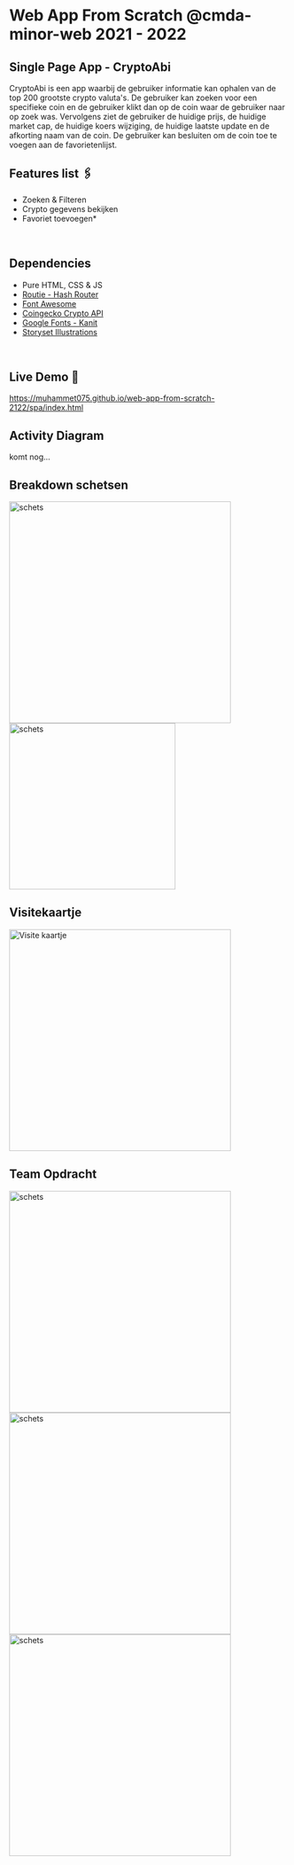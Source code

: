 # Web App From Scratch @cmda-minor-web 2021 - 2022

## Single Page App - CryptoAbi
CryptoAbi is een app waarbij de gebruiker informatie kan ophalen van de top 200 grootste crypto valuta's. De gebruiker kan zoeken voor een specifieke coin en de gebruiker klikt dan op de coin waar de gebruiker naar op zoek was. Vervolgens ziet de gebruiker de huidige prijs, de huidige market cap, de huidige koers wijziging, de huidige laatste update en de afkorting naam van de coin. De gebruiker kan besluiten om de coin toe te voegen aan de favorietenlijst. 
<br/>

## Features list 🖇
* Zoeken & Filteren
* Crypto gegevens bekijken
* Favoriet toevoegen*
<br/>

## Dependencies
* Pure HTML, CSS & JS
* <a href="http://projects.jga.me/routie/">Routie - Hash Router</a>
* <a href="https://fontawesome.com/">Font Awesome</a>
* <a href="https://www.coingecko.com/en/api/documentation">Coingecko Crypto API</a>
* <a href="https://fonts.google.com/specimen/Kanit">Google Fonts - Kanit </a>
* <a href="https://storyset.com/">Storyset Illustrations</a>
<br/>

## Live Demo 🚀
<a href="https://muhammet075.github.io/web-app-from-scratch-2122/spa/index.html">https://muhammet075.github.io/web-app-from-scratch-2122/spa/index.html</a>
<br/>

## Activity Diagram
komt nog...
<br/>

## Breakdown schetsen
<img src="https://i.ibb.co/jrDBhdz/schets1.jpg" alt="schets" width="400px"/>
<img src="https://i.ibb.co/9HnwG8K/schets2.jpg" alt="schets" width="300px"/>
<br/>









## Visitekaartje

<img src="https://i.ibb.co/Z85SsGZ/Schermafbeelding-2022-02-18-om-14-46-50.png" alt="Visite kaartje" width="400px"/>

## Team Opdracht

<img src="https://camo.githubusercontent.com/47b6ecbddf4af37b9c1bc8f0f23d4d2f0dfd53e2691dda1e73facc25018f8683/68747470733a2f2f692e6962622e636f2f6d7476506732542f53636865726d61666265656c64696e672d323032322d30322d30382d6f6d2d31322d35312d34332e706e67" alt="schets" width="400px"/>
<img src="https://camo.githubusercontent.com/d4bb65c9d3c771f494f37354058d5a6701394ba7f9045976aafce85d569b6b3f/68747470733a2f2f692e6962622e636f2f6b5851335851582f53636865726d61666265656c64696e672d323032322d30322d30382d6f6d2d31322d35342d31352e706e67" alt="schets" width="400px"/>
<img src="https://camo.githubusercontent.com/dbb38e44d3b0216793f95fea3cad3ca2d659eb4018071b1a2be2da2e4f2d853b/68747470733a2f2f692e6962622e636f2f3557767273466d2f53636865726d61666265656c64696e672d323032322d30322d30382d6f6d2d31322d35342d32342e706e67" alt="schets" width="400px"/>
